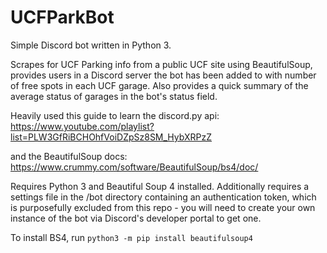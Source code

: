# UCFParkBot
Simple Discord bot written in Python 3.

Scrapes for UCF Parking info from a public UCF site using BeautifulSoup, provides users in a Discord server the bot has been added to with number of free spots in each UCF garage. Also provides a quick summary of the average status of garages in the bot's status field.

Heavily used this guide to learn the discord.py api: https://www.youtube.com/playlist?list=PLW3GfRiBCHOhfVoiDZpSz8SM_HybXRPzZ

and the BeautifulSoup docs: https://www.crummy.com/software/BeautifulSoup/bs4/doc/

Requires Python 3 and Beautiful Soup 4 installed. Additionally requires a settings file in the /bot directory containing an authentication token, which is purposefully excluded from this repo - you will need to create your own instance of the bot via Discord's developer portal to get one.

To install BS4, run `python3 -m pip install beautifulsoup4`
